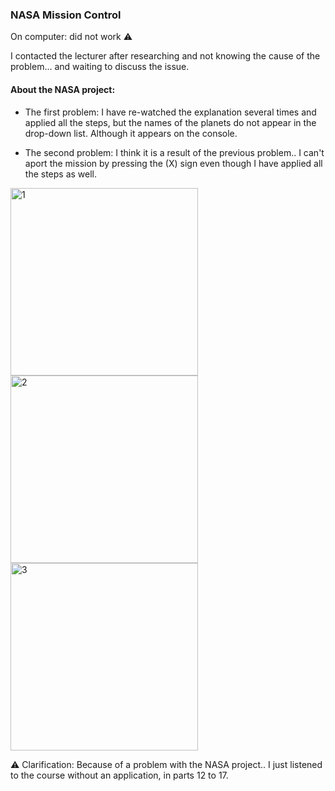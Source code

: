 ### NASA Mission Control

On computer: did not work :warning:

I contacted the lecturer after researching and not knowing the cause of the problem... and waiting to discuss the issue.
<br>

#### About the NASA project:

- The first problem: I have re-watched the explanation several times and applied all the steps, but the names of the planets do not appear in the drop-down list. Although it appears on the console.

- The second problem: I think it is a result of the previous problem.. I can't aport the mission by pressing the (X) sign even though I have applied all the steps as well.

<img src="https://i.ibb.co/jZv98nH/1.png" width= 300 alt="1" border="0" /> 
<img src="https://i.ibb.co/RC50KJN/2.png" width= 300 alt="2" border="0" />
<img src="https://i.ibb.co/c3kK0ZB/3.png" width= 300 alt="3" border="0" />

:warning: Clarification:
Because of a problem with the NASA project..
I just listened to the course without an application, in parts 12 to 17.
